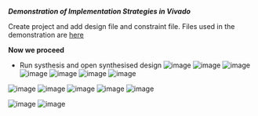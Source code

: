 ***Demonstration of Implementation Strategies in Vivado***

Create project and add design file and constraint file. Files used in the demonstration are [here](source_codes.md)

**Now we proceed**

- Run systhesis and open synthesised design
![image](https://user-images.githubusercontent.com/115934581/220157557-51240234-cc0b-46b9-a589-0a28b7ffbf93.png)
![image](https://user-images.githubusercontent.com/115934581/220158393-fb19884a-abe4-409c-bfe9-ca701e175592.png)
![image](https://user-images.githubusercontent.com/115934581/220158627-33e17c02-5d29-4d7d-964f-93b0393de310.png)
![image](https://user-images.githubusercontent.com/115934581/220165336-75601249-ec28-40ca-91ef-1f2ae55f604d.png)
![image](https://user-images.githubusercontent.com/115934581/220165465-4c8858c4-6acf-4097-b748-88012953541b.png)
![image](https://user-images.githubusercontent.com/115934581/220184586-2b804ca3-78f4-44eb-b3ea-c73f5f79b4e1.png)
![image](https://user-images.githubusercontent.com/115934581/220184770-de730a09-59d8-4327-b04b-5dd260a75bf3.png)


![image](https://user-images.githubusercontent.com/115934581/220166644-246f88ff-bae4-4ac2-8a86-146d8a86d273.png)
![image](https://user-images.githubusercontent.com/115934581/220167105-f6bcb4fb-be62-44fd-b21d-11dba5d2f8d1.png)
![image](https://user-images.githubusercontent.com/115934581/220167471-8e49a662-73db-40c1-a3d6-da6a6a246abb.png)
![image](https://user-images.githubusercontent.com/115934581/220167585-51e93903-33b0-4172-935a-d8c7ba6925ab.png)
![image](https://user-images.githubusercontent.com/115934581/220168116-cb7e9aee-9f8f-43e2-894d-58997507a439.png)
 
![image](https://user-images.githubusercontent.com/115934581/220185881-85a84c97-ce20-495b-b7ef-91645b984f89.png)
![image](https://user-images.githubusercontent.com/115934581/220186003-5c5e34dd-5c90-435f-9e04-b36193c254f1.png)


